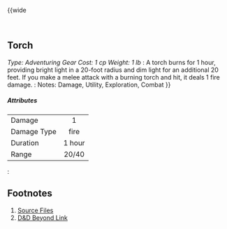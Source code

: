<!-- Torch -->

<!-- Reference URLS -->
[Homebrewery]: https://homebrewery.naturalcrit.com/ "Naturalcrit's Homebrewery V3.0.0"
[Repo Files]: https://github.com/Tougher-Together-DnD/common-game-assets/tree/main/character-sheets/lighting "Tougher Together Files"
[Repo Raw Path]: https://raw.githubusercontent.com/Tougher-Together-DnD/common-game-assets/main/lighting/images/ "Incomplete path; add image filename"

[DnDBeyond Link]: https://www.dndbeyond.com/equipment/torch "D&D Beyond item page"

<!-- Images -->
[Main Banner]: https://raw.githubusercontent.com/Tougher-Together-DnD/common-game-assets/main/character-sheets/lighting/images/none.png#banner ""
[Item Card]: https://raw.githubusercontent.com/Tougher-Together-DnD/common-game-assets/main/character-sheets/lighting/images/torch-card.webp#portrait "Handout Portrait"
[Item Token]: https://raw.githubusercontent.com/Tougher-Together-DnD/common-game-assets/main/character-sheets/lighting/images/torch.webp

<style>
/* CSS style for NaturalCrit's Homebrewery V3.0.0 */
.page { background-color: transparent; }
.page#p1{ text-align:left; }
.page#p1:after{ display:none; }
.page p+p { margin-top:.2em; }
.page blockquote { margin-top:1em; margin-bottom:2em; }
.page h1, .page h2, .page h3, .page h4, sup, span { color:#006699; }
span { font-weight:bold; }
ul li { line-height:2; }
.page table tbody tr td { border:1px solid #1C6EA4; text-align:left; }
th:empty { display:none; }

/* css for markdown */
img[src*="#banner"] { display:block; margin-left:auto; margin-right:auto; width:750px; }
img[src*="#portrait"] { display:block; margin-left:auto; margin-right:auto; width:300px; }
</style>

{{wide
<!-- ![][Item Card] -->
<br>

## Torch
*Type: Adventuring Gear Cost: 1 cp Weight: 1 lb*
:
A torch burns for 1 hour, providing bright light in a 20-foot radius and dim light for an additional 20 feet. If you make a melee attack with a burning torch and hit, it deals 1 fire damage.
:
Notes: Damage, Utility, Exploration, Combat
}}
<br>

##### Attributes
| | |
| :--- | :---: |
| Damage | 1 |
| Damage Type | fire |
| Duration | 1 hour |
| Range | 20/40 |
:
## Footnotes
1. [Source Files][Repo Files]
2. [D&D Beyond Link][DnDBeyond Link]